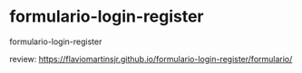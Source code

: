 # formulario-login-register
formulario-login-register



review: https://flaviomartinsjr.github.io/formulario-login-register/formulario/

